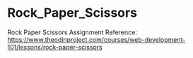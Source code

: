 # Rock_Paper_Scissors

Rock Paper Scissors Assignment 
Reference: https://www.theodinproject.com/courses/web-development-101/lessons/rock-paper-scissors
